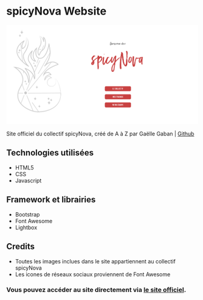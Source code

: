 # spicyNova Website

![Capture d'écran du site](/assets/img/screenshut.png "Screenshot")

Site officiel du collectif spicyNova, créé de A à Z par Gaëlle Gaban | [Github](https://github.com/Gaellga)     

## Technologies utilisées  

* HTML5
* CSS
* Javascript  

## Framework et librairies
* Bootstrap
* Font Awesome
* Lightbox

## Credits
* Toutes les images inclues dans le site appartiennent au collectif spicyNova
* Les icones de réseaux sociaux proviennent de Font Awesome
  
### Vous pouvez accéder au site directement via [le site officiel](https://spicynova.be/).
